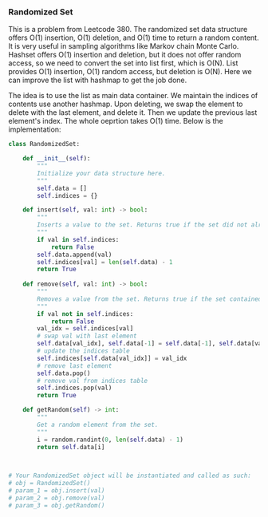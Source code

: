 ### Randomized Set
This is a problem from Leetcode 380. The randomized set data structure offers O(1) insertion, O(1) deletion, and O(1) time to return a random content. It is very useful in sampling algorithms like Markov chain Monte Carlo. Hashset offers O(1) insertion and deletion, but it does not offer random access, so we need to convert the set into list first, which is O(N). List provides O(1) insertion, O(1) random access, but deletion is O(N). Here we can improve the list with hashmap to get the job done.   

The idea is to use the list as main data container. We maintain the indices of contents use another hashmap. Upon deleting, we swap the element to delete with the last element, and delete it. Then we update the previous last element's index. The whole oeprtion takes O(1) time. Below is the implementation:
```python
class RandomizedSet:

    def __init__(self):
        """
        Initialize your data structure here.
        """
        self.data = []
        self.indices = {}        

    def insert(self, val: int) -> bool:
        """
        Inserts a value to the set. Returns true if the set did not already contain the specified element.
        """
        if val in self.indices:
            return False
        self.data.append(val)
        self.indices[val] = len(self.data) - 1
        return True
    
    def remove(self, val: int) -> bool:
        """
        Removes a value from the set. Returns true if the set contained the specified element.
        """
        if val not in self.indices:
            return False
        val_idx = self.indices[val]
        # swap val with last element
        self.data[val_idx], self.data[-1] = self.data[-1], self.data[val_idx]
        # update the indices table
        self.indices[self.data[val_idx]] = val_idx
        # remove last element
        self.data.pop()
        # remove val from indices table
        self.indices.pop(val)
        return True

    def getRandom(self) -> int:
        """
        Get a random element from the set.
        """
        i = random.randint(0, len(self.data) - 1)
        return self.data[i]
        


# Your RandomizedSet object will be instantiated and called as such:
# obj = RandomizedSet()
# param_1 = obj.insert(val)
# param_2 = obj.remove(val)
# param_3 = obj.getRandom()
```